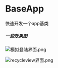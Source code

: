 # BaseApp
快速开发一个app基类
##### 一些效果图
![模拟登陆界面.png](https://upload-images.jianshu.io/upload_images/10151120-225cab99896ff26e.png?imageMogr2/auto-orient/strip%7CimageView2/2/w/1240)

![recycleview界面.png](https://upload-images.jianshu.io/upload_images/10151120-3d25dff7c063d9e9.png?imageMogr2/auto-orient/strip%7CimageView2/2/w/1240)
